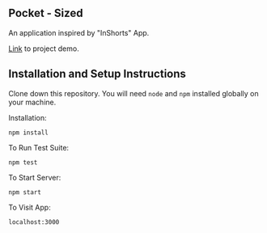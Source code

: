 ## Pocket - Sized

An application inspired by "InShorts" App.

[Link](https://drive.google.com/file/d/1tKqOoFVIX5LgdyhjcYJDw2yP17Brb9M_/view) to project demo.

## Installation and Setup Instructions

Clone down this repository. You will need `node` and `npm` installed globally on your machine.  

Installation:

`npm install`  

To Run Test Suite:  

`npm test`  

To Start Server:

`npm start`  

To Visit App:

`localhost:3000`  
